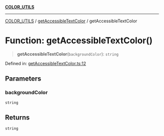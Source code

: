 [**COLOR_UTILS**](../../README.md)

***

[COLOR_UTILS](../../README.md) / [getAccessibleTextColor](../README.md) / getAccessibleTextColor

# Function: getAccessibleTextColor()

> **getAccessibleTextColor**(`backgroundColor`): `string`

Defined in: [getAccessibleTextColor.ts:12](https://github.com/dailker/everyutil/blob/d12555c550c1d59295f536d15822ff0e97aceecb/src/color/getAccessibleTextColor.ts#L12)

## Parameters

### backgroundColor

`string`

## Returns

`string`
